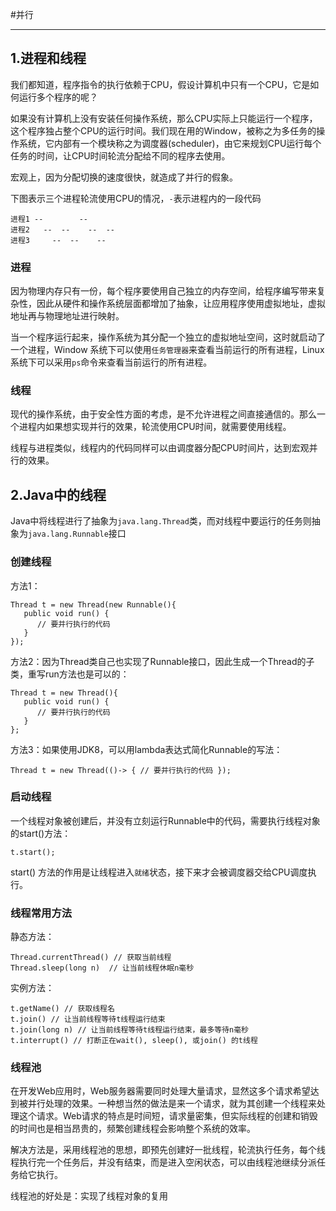 #并行

---

## 1.进程和线程

我们都知道，程序指令的执行依赖于CPU，假设计算机中只有一个CPU，它是如何运行多个程序的呢？

如果没有计算机上没有安装任何操作系统，那么CPU实际上只能运行一个程序，这个程序独占整个CPU的运行时间。我们现在用的Window，被称之为多任务的操作系统，它内部有一个模块称之为调度器(scheduler)，由它来规划CPU运行每个任务的时间，让CPU时间轮流分配给不同的程序去使用。

宏观上，因为分配切换的速度很快，就造成了并行的假象。

下图表示三个进程轮流使用CPU的情况，`-`表示进程内的一段代码

```
进程1 --        --
进程2   --  --    --  --
进程3     --  --    --
``` 

### 进程
因为物理内存只有一份，每个程序要使用自己独立的内存空间，给程序编写带来复杂性，因此从硬件和操作系统层面都增加了抽象，让应用程序使用虚拟地址，虚拟地址再与物理地址进行映射。

当一个程序运行起来，操作系统为其分配一个独立的虚拟地址空间，这时就启动了一个进程，Window 系统下可以使用`任务管理器`来查看当前运行的所有进程，Linux 系统下可以采用` ps `命令来查看当前运行的所有进程。

### 线程
现代的操作系统，由于安全性方面的考虑，是不允许进程之间直接通信的。那么一个进程内如果想实现并行的效果，轮流使用CPU时间，就需要使用线程。

线程与进程类似，线程内的代码同样可以由调度器分配CPU时间片，达到宏观并行的效果。

## 2.Java中的线程

Java中将线程进行了抽象为`java.lang.Thread`类，而对线程中要运行的任务则抽象为`java.lang.Runnable`接口

### 创建线程
方法1：
```
Thread t = new Thread(new Runnable(){
   public void run() {
      // 要并行执行的代码
   }
});
```
方法2：因为Thread类自己也实现了Runnable接口，因此生成一个Thread的子类，重写run方法也是可以的：

```
Thread t = new Thread(){
   public void run() {
      // 要并行执行的代码
   }
};

```
方法3：如果使用JDK8，可以用lambda表达式简化Runnable的写法：

```
Thread t = new Thread(()-> { // 要并行执行的代码 });
```

### 启动线程
一个线程对象被创建后，并没有立刻运行Runnable中的代码，需要执行线程对象的start()方法：
```
t.start();
```
start() 方法的作用是让线程进入`就绪`状态，接下来才会被调度器交给CPU调度执行。

### 线程常用方法
静态方法：
```
Thread.currentThread() // 获取当前线程
Thread.sleep(long n)  // 让当前线程休眠n毫秒
```
实例方法：
```
t.getName() // 获取线程名
t.join() // 让当前线程等待t线程运行结束
t.join(long n) // 让当前线程等待t线程运行结束，最多等待n毫秒
t.interrupt() // 打断正在wait(), sleep(), 或join() 的t线程
```

### 线程池
在开发Web应用时，Web服务器需要同时处理大量请求，显然这多个请求希望达到被并行处理的效果。一种想当然的做法是来一个请求，就为其创建一个线程来处理这个请求。Web请求的特点是时间短，请求量密集，但实际线程的创建和销毁的时间也是相当昂贵的，频繁创建线程会影响整个系统的效率。

解决方法是，采用线程池的思想，即预先创建好一批线程，轮流执行任务，每个线程执行完一个任务后，并没有结束，而是进入空闲状态，可以由线程池继续分派任务给它执行。

线程池的好处是：实现了线程对象的复用



